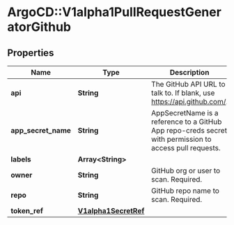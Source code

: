 # ArgoCD::V1alpha1PullRequestGeneratorGithub

## Properties
Name | Type | Description | Notes
------------ | ------------- | ------------- | -------------
**api** | **String** | The GitHub API URL to talk to. If blank, use https://api.github.com/. | [optional] 
**app_secret_name** | **String** | AppSecretName is a reference to a GitHub App repo-creds secret with permission to access pull requests. | [optional] 
**labels** | **Array&lt;String&gt;** |  | [optional] 
**owner** | **String** | GitHub org or user to scan. Required. | [optional] 
**repo** | **String** | GitHub repo name to scan. Required. | [optional] 
**token_ref** | [**V1alpha1SecretRef**](V1alpha1SecretRef.md) |  | [optional] 


